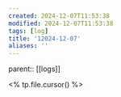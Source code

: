 ```yaml
---
created: 2024-12-07T11:53:38
modified: 2024-12-07T11:53:38
tags: [log]
title: '12024-12-07'
aliases: '' 
---
```


parent:: [[logs]]


<% tp.file.cursor() %>